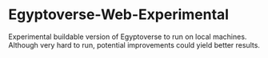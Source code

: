 # Egyptoverse-Web-Experimental
Experimental buildable version of Egyptoverse to run on local machines. Although very hard to run, potential improvements could yield better results.
